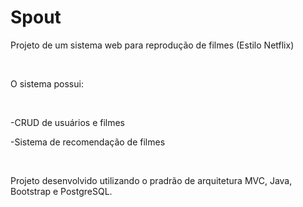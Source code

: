 # Spout
<p>Projeto de um sistema web para reprodução de filmes (Estilo Netflix)</p>
</br>
<p>O sistema possui:</p> 
</br>
<p>-CRUD de usuários e filmes</p>
<p>-Sistema de recomendação de filmes</p>
</br>
<p>Projeto desenvolvido utilizando o pradrão de arquitetura MVC, Java, Bootstrap e PostgreSQL.</p>
